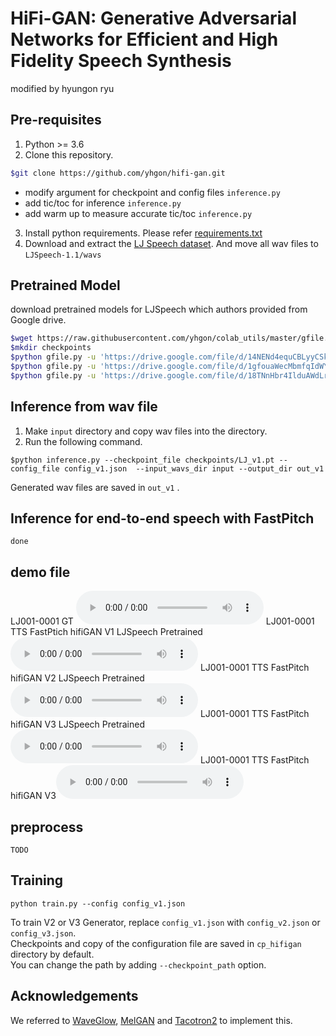 # HiFi-GAN: Generative Adversarial Networks for Efficient and High Fidelity Speech Synthesis

modified by hyungon ryu 

## Pre-requisites
1. Python >= 3.6
2. Clone this repository.

```bash
$git clone https://github.com/yhgon/hifi-gan.git
```

 - modify argument for checkpoint and config files `inference.py`
 - add tic/toc for inference `inference.py`   
 - add warm up to measure accurate tic/toc `inference.py`
    


3. Install python requirements. Please refer [requirements.txt](requirements.txt)
4. Download and extract the [LJ Speech dataset](https://keithito.com/LJ-Speech-Dataset/).
And move all wav files to `LJSpeech-1.1/wavs`


## Pretrained Model
download  pretrained models for LJSpeech which authors provided from Google drive.<br/>
```bash
$wget https://raw.githubusercontent.com/yhgon/colab_utils/master/gfile.py
$mkdir checkpoints
$python gfile.py -u 'https://drive.google.com/file/d/14NENd4equCBLyyCSke114Mv6YR_j_uFs/view?usp=sharing'  -d 'checkpoints' -f 'LJ_v1.pt'  # LJ_V1
$python gfile.py -u 'https://drive.google.com/file/d/1gfouaWecMbmfqIdWYs-KtsULIdYCveYW/view?usp=sharing'  -d 'checkpoints' -f 'LJ_v2.pt'  # LJ_V2
$python gfile.py -u 'https://drive.google.com/file/d/18TNnHbr4IlduAWdLrKcZrqmbfPOed1pS/view?usp=sharing'  -d 'checkpoints' -f 'LJ_v3.pt'  # LJ_V3
```


## Inference from wav file
1. Make `input` directory and copy wav files into the directory.
2. Run the following command.
```
$python inference.py --checkpoint_file checkpoints/LJ_v1.pt --config_file config_v1.json  --input_wavs_dir input --output_dir out_v1
```
Generated wav files are saved in `out_v1` .<br>
 


## Inference for end-to-end speech with FastPitch
`done` 

## demo file 

LJ001-0001 GT <audio  controls> <source src='./out/LJ001-0001.wav'></audio>
LJ001-0001 TTS FastPtich hifiGAN V1 LJSpeech Pretrained <audio controls><source src='./out/LJ001-0001_fastPitch_hifiGAN_v1_LJ.wav' type="audio/wav" ></audio>
LJ001-0001 TTS FastPitch hifiGAN V2 LJSpeech Pretrained<audio controls><source src='./out/LJ001-0001_FastPitch_HifiGAN_V1_LJFT.wav'type="audio/wav" ></audio>
LJ001-0001 TTS FastPitch hifiGAN V3 LJSpeech Pretrained<audio controls><source src='./out/LJ001-0001_FastPitch_HifiGAN_V2_LJFT.wav' type="audio/wav"></audio>
LJ001-0001 TTS FastPitch hifiGAN V3<audio controls><source src='./out/LJ001-0001_FastPitch_HifiGAN_V3_LJFT.wav' type="audio/wav"></audio>



## preprocess 
`TODO`

## Training
```
python train.py --config config_v1.json
```
To train V2 or V3 Generator, replace `config_v1.json` with `config_v2.json` or `config_v3.json`.<br>
Checkpoints and copy of the configuration file are saved in `cp_hifigan` directory by default.<br>
You can change the path by adding `--checkpoint_path` option.





## Acknowledgements
We referred to [WaveGlow](https://github.com/NVIDIA/waveglow), [MelGAN](https://github.com/descriptinc/melgan-neurips) 
and [Tacotron2](https://github.com/NVIDIA/tacotron2) to implement this.


